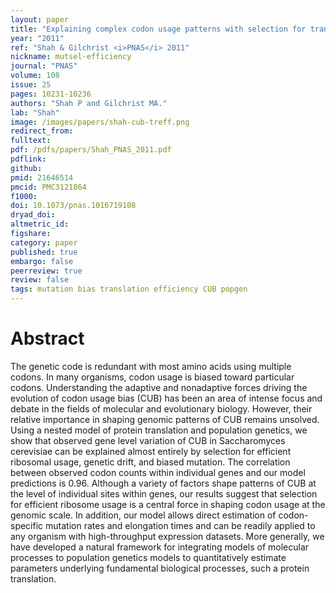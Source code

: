```yaml
---
layout: paper
title: "Explaining complex codon usage patterns with selection for translational efficiency, mutation bias, and genetic drift."
year: "2011"
ref: "Shah & Gilchrist <i>PNAS</i> 2011"
nickname: mutsel-efficiency
journal: "PNAS"
volume: 108
issue: 25
pages: 10231-10236
authors: "Shah P and Gilchrist MA."
lab: "Shah"
image: /images/papers/shah-cub-treff.png
redirect_from: 
fulltext: 
pdf: /pdfs/papers/Shah_PNAS_2011.pdf
pdflink: 
github: 
pmid: 21646514
pmcid: PMC3121864
f1000: 
doi: 10.1073/pnas.1016719108
dryad_doi: 
altmetric_id: 
figshare: 
category: paper
published: true
embargo: false
peerreview: true
review: false
tags: mutation bias translation efficiency CUB popgen
---
```

# Abstract 

The genetic code is redundant with most amino acids using multiple codons. In many organisms, codon usage is biased toward particular codons. Understanding the adaptive and nonadaptive forces driving the evolution of codon usage bias (CUB) has been an area of intense focus and debate in the fields of molecular and evolutionary biology. However, their relative importance in shaping genomic patterns of CUB remains unsolved. Using a nested model of protein translation and population genetics, we show that observed gene level variation of CUB in Saccharomyces cerevisiae can be explained almost entirely by selection for efficient ribosomal usage, genetic drift, and biased mutation. The correlation between observed codon counts within individual genes and our model predictions is 0.96. Although a variety of factors shape patterns of CUB at the level of individual sites within genes, our results suggest that selection for efficient ribosome usage is a central force in shaping codon usage at the genomic scale. In addition, our model allows direct estimation of codon-specific mutation rates and elongation times and can be readily applied to any organism with high-throughput expression datasets. More generally, we have developed a natural framework for integrating models of molecular processes to population genetics models to quantitatively estimate parameters underlying fundamental biological processes, such a protein translation.
